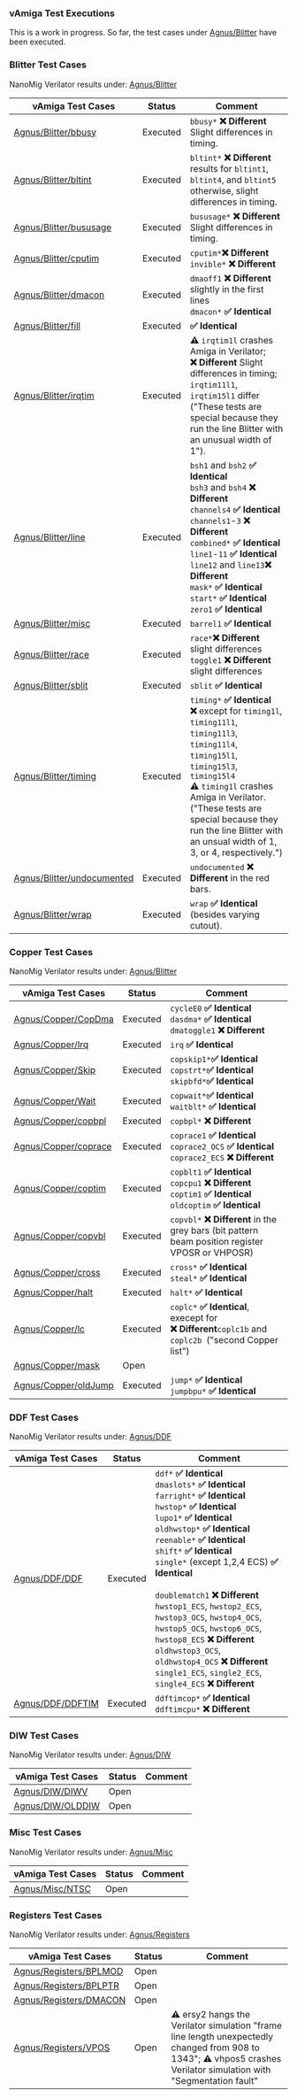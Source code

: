 ### vAmiga Test Executions

This is a work in progress. So far, the test cases under [Agnus/Blitter](https://github.com/dirkwhoffmann/vAmigaTS/tree/master/Agnus/Blitter) have been executed.

### Blitter Test Cases
NanoMig Verilator results under: [Agnus/Blitter](https://github.com/darius600/NanoMig-vAmigaTS-Results/tree/main/Agnus/Blitter)    

| vAmiga Test Cases                                                                                               | Status   | Comment  |
|-----------------------------------------------------------------------------------------------------------------|----------|----------|
| [Agnus/Blitter/bbusy](https://github.com/dirkwhoffmann/vAmigaTS/tree/master/Agnus/Blitter/bbusy)                | Executed | `bbusy*` **❌ Different** Slight differences in timing.  |
| [Agnus/Blitter/bltint](https://github.com/dirkwhoffmann/vAmigaTS/tree/master/Agnus/Blitter/bltint)              | Executed | `bltint*` **❌ Different** results for `bltint1`, `bltint4`, and `bltint5`<BR> otherwise, slight differences in timing.  |
| [Agnus/Blitter/bususage](https://github.com/dirkwhoffmann/vAmigaTS/tree/master/Agnus/Blitter/bususage)          | Executed | `bususage*` **❌ Different** Slight differences in timing.   |
| [Agnus/Blitter/cputim](https://github.com/dirkwhoffmann/vAmigaTS/tree/master/Agnus/Blitter/cputim)              | Executed | `cputim*`**❌ Different**<BR> `invible*` **❌ Different** |
| [Agnus/Blitter/dmacon](https://github.com/dirkwhoffmann/vAmigaTS/tree/master/Agnus/Blitter/dmacon)              | Executed | `dmaoff1` **❌ Different** slightly in the first lines<BR> `dmacon*` **✅ Identical** |
| [Agnus/Blitter/fill](https://github.com/dirkwhoffmann/vAmigaTS/tree/master/Agnus/Blitter/fill)                  | Executed | **✅ Identical**  |
| [Agnus/Blitter/irqtim](https://github.com/dirkwhoffmann/vAmigaTS/tree/master/Agnus/Blitter/irqtim)              | Executed | **⚠️** `irqtim1l` crashes Amiga in Verilator;<BR>**❌ Different** Slight differences in timing; `irqtim11l1`, `irqtim15l1` differ ("These tests are special because they run the line Blitter with an unusual width of 1").  |
| [Agnus/Blitter/line](https://github.com/dirkwhoffmann/vAmigaTS/tree/master/Agnus/Blitter/line)                  | Executed | `bsh1` and `bsh2` **✅ Identical**<BR> `bsh3` and `bsh4` **❌ Different**<BR> `channels4` **✅ Identical**<BR> `channels1`-`3` **❌ Different**<BR> `combined*` **✅ Identical**<BR> `line1`-`11` **✅ Identical**<BR> `line12` and `line13`**❌ Different**<BR> `mask*` **✅ Identical**<BR> `start*` **✅ Identical**<BR> `zero1` **✅ Identical**  |
| [Agnus/Blitter/misc](https://github.com/dirkwhoffmann/vAmigaTS/tree/master/Agnus/Blitter/misc)                  | Executed | `barrel1` **✅ Identical** |
| [Agnus/Blitter/race](https://github.com/dirkwhoffmann/vAmigaTS/tree/master/Agnus/Blitter/race)                  | Executed | `race*`**❌ Different** slight differences<BR> `toggle1` **❌ Different** slight differences   |
| [Agnus/Blitter/sblit](https://github.com/dirkwhoffmann/vAmigaTS/tree/master/Agnus/Blitter/sblit)                | Executed | `sblit` **✅ Identical** |
| [Agnus/Blitter/timing](https://github.com/dirkwhoffmann/vAmigaTS/tree/master/Agnus/Blitter/timing)              | Executed | `timing*` **✅ Identical**<BR> **❌** except for `timing1l`, `timing11l1`, `timing11l3`, `timing11l4`, `timing15l1`, `timing15l3`, `timing15l4`<BR> **⚠️** `timing1l` crashes Amiga in Verilator. ("These tests are special because they run the line Blitter with an unsual width of 1, 3, or 4, respectively.") |
| [Agnus/Blitter/undocumented](https://github.com/dirkwhoffmann/vAmigaTS/tree/master/Agnus/Blitter/undocumented)  | Executed | `undocumented` **❌ Different** in the red bars.   |
| [Agnus/Blitter/wrap](https://github.com/dirkwhoffmann/vAmigaTS/tree/master/Agnus/Blitter/wrap)                  | Executed | `wrap` **✅ Identical** (besides varying cutout).   |

### Copper Test Cases
NanoMig Verilator results under: [Agnus/Blitter](https://github.com/darius600/NanoMig-vAmigaTS-Results/tree/main/Agnus/Copper)    

| vAmiga Test Cases                                                                                            | Status   | Comment  |
|--------------------------------------------------------------------------------------------------------------|----------|---------------------------------------------------------------------------------------------------------------------------------------------------------|
| [Agnus/Copper/CopDma](https://github.com/dirkwhoffmann/vAmigaTS/tree/master/Agnus/Copper/CopDma)             | Executed | `cycleE0` **✅ Identical**<BR> `dasdma*` **✅ Identical**<BR> `dmatoggle1` **❌ Different**                                                                              |
| [Agnus/Copper/Irq](https://github.com/dirkwhoffmann/vAmigaTS/tree/master/Agnus/Copper/Irq)                   | Executed | `irq` **✅ Identical**                                                                                                                                       |
| [Agnus/Copper/Skip](https://github.com/dirkwhoffmann/vAmigaTS/tree/master/Agnus/Copper/Skip)                 | Executed | `copskip1*`**✅ Identical**<BR> `copstrt*`**✅ Identical**<BR> `skipbfd*`**✅ Identical**<BR>                                                                          |
| [Agnus/Copper/Wait](https://github.com/dirkwhoffmann/vAmigaTS/tree/master/Agnus/Copper/Wait)                 | Executed | `copwait*`**✅ Identical**<BR> `waitblt*` **✅ Identical**                                                                                                        |
| [Agnus/Copper/copbpl](https://github.com/dirkwhoffmann/vAmigaTS/tree/master/Agnus/Copper/copbpl)             | Executed | `copbpl*` **❌ Different**                                                                                                                                     |
| [Agnus/Copper/coprace](https://github.com/dirkwhoffmann/vAmigaTS/tree/master/Agnus/Copper/coprace)           | Executed | `coprace1` **✅ Identical**<BR> `coprace2_OCS` **✅ Identical**<BR> `coprace2_ECS` **❌ Different**                                                                            |
| [Agnus/Copper/coptim](https://github.com/dirkwhoffmann/vAmigaTS/tree/master/Agnus/Copper/coptim)             | Executed | `copblt1` **✅ Identical**<BR> `copcpu1` **❌ Different**<BR>  `coptim1` **✅ Identical**<BR> `oldcoptim` **✅ Identical**                                                    |
| [Agnus/Copper/copvbl](https://github.com/dirkwhoffmann/vAmigaTS/tree/master/Agnus/Copper/copvbl)             | Executed | `copvbl*` **❌ Different** in the grey bars (bit pattern beam position register VPOSR or VHPOSR)                                                             |
| [Agnus/Copper/cross](https://github.com/dirkwhoffmann/vAmigaTS/tree/master/Agnus/Copper/cross)               | Executed | `cross*` **✅ Identical**<BR> `steal*` **✅ Identical**                                                                                                             |
| [Agnus/Copper/halt](https://github.com/dirkwhoffmann/vAmigaTS/tree/master/Agnus/Copper/halt)                 | Executed | `halt*` **✅ Identical**                                                                                                                                                        |
| [Agnus/Copper/lc](https://github.com/dirkwhoffmann/vAmigaTS/tree/master/Agnus/Copper/lc)                     | Executed | `coplc*` **✅ Identical**, execept for<BR> **❌ Different**`coplc1b` and `coplc2b `("second Copper list")                                                                                                                                                       |
| [Agnus/Copper/mask](https://github.com/dirkwhoffmann/vAmigaTS/tree/master/Agnus/Copper/mask)                 | Open     |                                                                                                                                                         |
| [Agnus/Copper/oldJump](https://github.com/dirkwhoffmann/vAmigaTS/tree/master/Agnus/Blitter/oldJump)          | Executed |  `jump*` **✅ Identical**<BR> `jumpbpu*` **✅ Identical**                                                                                                                                                     |


### DDF Test Cases
NanoMig Verilator results under: [Agnus/DDF](https://github.com/darius600/NanoMig-vAmigaTS-Results/tree/main/Agnus/DDF)    

| vAmiga Test Cases                                                                      | Status   | Comment                                                                                                                                                                                                                                            |
|----------------------------------------------------------------------------------------|----------|----------------------------------------------------------------------------------------------------------------------------------------------------------------------------------------------------------------------------------------------------|
| [Agnus/DDF/DDF](https://github.com/dirkwhoffmann/vAmigaTS/tree/master/Agnus/DDF/DDF)    | Executed | `ddf*` **✅ Identical**<br> `dmaslots*` **✅ Identical**<br> `farright*` **✅ Identical**<br> `hwstop*` **✅ Identical**<br> `lupo1*` **✅ Identical**<br> `oldhwstop*` **✅ Identical** <br>`reenable*` **✅ Identical**<br> `shift*` **✅ Identical**<br> `single*` (except 1,2,4 ECS) **✅ Identical**<br><br> `doublematch1` **❌ Different**<br> `hwstop1_ECS`, `hwstop2_ECS`, `hwstop3_OCS`, `hwstop4_OCS`, `hwstop5_OCS`, `hwstop6_OCS`, `hwstop8_ECS` **❌ Different**<br> `oldhwstop3_OCS`, `oldhwstop4_OCS` **❌ Different**<br>  `single1_ECS`, `single2_ECS`, `single4_ECS` **❌ Different**<br> |
| [Agnus/DDF/DDFTIM](https://github.com/dirkwhoffmann/vAmigaTS/tree/master/Agnus/DDF/DDFTIM) | Executed | `ddftimcop*` **✅ Identical**<br> `ddftimcpu*` **❌ Different**                                                                                                                                                                                                    |




### DIW Test Cases
NanoMig Verilator results under: [Agnus/DIW](https://github.com/darius600/NanoMig-vAmigaTS-Results/tree/main/Agnus/DIW)    

| vAmiga Test Cases                                                                                                   | Status   | Comment                                                                                                                                                 |
|-------------------------------------------------------------------------------------------------------------|----------|---------------------------------------------------------------------------------------------------------------------------------------------------------|
| [Agnus/DIW/DIWV](https://github.com/dirkwhoffmann/vAmigaTS/tree/master/Agnus/DIW/DIWV)             | Open     |                                                                                                                                                         |
| [Agnus/DIW/OLDDIW](https://github.com/dirkwhoffmann/vAmigaTS/tree/master/Agnus/DIW/OLDDIW)             | Open     |                                                                                                                                                         |



### Misc Test Cases
NanoMig Verilator results under: [Agnus/Misc](https://github.com/darius600/NanoMig-vAmigaTS-Results/tree/main/Agnus/Misc)    

| vAmiga Test Cases                                                                                                   | Status   | Comment                                                                                                                                                 |
|-------------------------------------------------------------------------------------------------------------|----------|---------------------------------------------------------------------------------------------------------------------------------------------------------|
| [Agnus/Misc/NTSC](https://github.com/dirkwhoffmann/vAmigaTS/tree/master/Agnus/Misc/NTSC)             | Open     |                                                                                                                                                         |


### Registers Test Cases
NanoMig Verilator results under: [Agnus/Registers](https://github.com/darius600/NanoMig-vAmigaTS-Results/tree/main/Agnus/Registers)    

| vAmiga Test Cases                                                                                                   | Status   | Comment                                                                                                                                                 |
|-------------------------------------------------------------------------------------------------------------|----------|---------------------------------------------------------------------------------------------------------------------------------------------------------|
| [Agnus/Registers/BPLMOD](https://github.com/dirkwhoffmann/vAmigaTS/tree/master/Agnus/Registers/BPLMOD)             | Open     |                                                                                                                                                         |
| [Agnus/Registers/BPLPTR](https://github.com/dirkwhoffmann/vAmigaTS/tree/master/Agnus/Registers/BPLPTR)                   | Open     |                                                                                                                                                         |
| [Agnus/Registers/DMACON](https://github.com/dirkwhoffmann/vAmigaTS/tree/master/Agnus/Registers/DMACON)                 | Open     |                                                                                                                                                         |
| [Agnus/Registers/VPOS](https://github.com/dirkwhoffmann/vAmigaTS/tree/master/Agnus/Registers/VPOS)                 | Open     | **⚠️** ersy2 hangs the Verilator simulation "frame line length unexpectedly changed from 908 to 1343"; **⚠️** vhpos5 crashes Verilator simulation with "Segmentation fault" |


